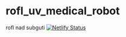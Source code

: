# rofl_uv_medical_robot
rofl nad subguti
[![Netlify Status](https://api.netlify.com/api/v1/badges/d18735d4-f90f-4373-ae0a-f8eee6fc78d2/deploy-status)](https://app.netlify.com/sites/aboba666/deploys)
